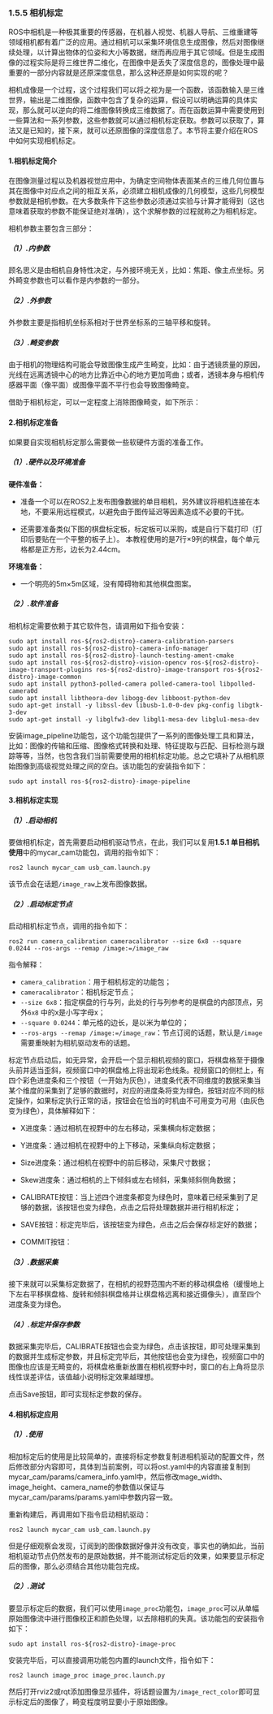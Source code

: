### 1.5.5 相机标定

ROS中相机是一种极其重要的传感器，在机器人视觉、机器人导航、三维重建等领域相机都有着广泛的应用。通过相机可以采集环境信息生成图像，然后对图像继续处理，以计算出物体的位姿和大小等数据，继而再应用于其它领域。但是生成图像的过程实际是将三维世界二维化，在图像中是丢失了深度信息的，图像处理中最重要的一部分内容就是还原深度信息，那么这种还原是如何实现的呢？

相机成像是一个过程，这个过程我们可以将之视为是一个函数，该函数输入是三维世界，输出是二维图像，函数中包含了复杂的运算，假设可以明确运算的具体实现，那么就可以逆向的将二维图像转换成三维数据了。而在函数运算中需要使用到一些算法和一系列参数，这些参数就可以通过相机标定获取。参数可以获取了，算法又是已知的，接下来，就可以还原图像的深度信息了。本节将主要介绍在ROS中如何实现相机标定。

#### 1.相机标定简介

在图像测量过程以及机器视觉应用中，为确定空间物体表面某点的三维几何位置与其在图像中对应点之间的相互关系，必须建立相机成像的几何模型，这些几何模型参数就是相机参数。在大多数条件下这些参数必须通过实验与计算才能得到（这也意味着获取的参数不能保证绝对准确），这个求解参数的过程就称之为相机标定。

相机参数主要包含三部分：

##### （1）.内参数

顾名思义是由相机自身特性决定，与外接环境无关，比如：焦距、像主点坐标。另外畸变参数也可以看作是内参数的一部分。

##### （2）.外参数

外参数主要是指相机坐标系相对于世界坐标系的三轴平移和旋转。

##### （3）.畸变参数

由于相机的物理结构可能会导致图像生成产生畸变，比如：由于透镜质量的原因，光线在远离透镜中心的地方比靠近中心的地方更加弯曲；或者，透镜本身与相机传感器平面（像平面）或图像平面不平行也会导致图像畸变。

借助于相机标定，可以一定程度上消除图像畸变，如下所示：

#### 2.相机标定准备

如果要自实现相机标定那么需要做一些软硬件方面的准备工作。

##### （1）.硬件以及环境准备

**硬件准备：**

* 准备一个可以在ROS2上发布图像数据的单目相机，另外建议将相机连接在本地，不要采用远程模式，以避免由于图传延迟等因素造成不必要的干扰。

* 还需要准备类似下图的棋盘标定板，标定板可以采购，或是自行下载打印（打印后要贴在一个平整的板子上）。 本教程使用的是7行×9列的棋盘，每个单元格都是正方形，边长为2.44cm。

**环境准备：**

* 一个明亮的5m×5m区域，没有障碍物和其他棋盘图案。

##### （2）.软件准备

相机标定需要依赖于其它软件包，请调用如下指令安装：

```
sudo apt install ros-${ros2-distro}-camera-calibration-parsers
sudo apt install ros-${ros2-distro}-camera-info-manager
sudo apt install ros-${ros2-distro}-launch-testing-ament-cmake
sudo apt install ros-${ros2-distro}-vision-opencv ros-${ros2-distro}-image-transport-plugins ros-${ros2-distro}-image-transport ros-${ros2-distro}-image-common
sudo apt install python3-polled-camera polled-camera-tool libpolled-camera0d
sudo apt install libtheora-dev libogg-dev libboost-python-dev
sudo apt-get install -y libssl-dev libusb-1.0-0-dev pkg-config libgtk-3-dev
sudo apt-get install -y libglfw3-dev libgl1-mesa-dev libglu1-mesa-dev
```

安装image\_pipeline功能包，这个功能包提供了一系列的图像处理工具和算法，比如：图像的传输和压缩、图像格式转换和处理、特征提取与匹配、目标检测与跟踪等等，当然，也包含我们当前需要使用的相机标定功能。总之它填补了从相机原始图像到高级视觉处理之间的空白。该功能包的安装指令如下：

```
sudo apt install ros-${ros2-distro}-image-pipeline
```

#### 3.相机标定实现

##### （1）.启动相机

要做相机标定，首先需要启动相机驱动节点，在此，我们可以复用**1.5.1 单目相机使用**中的mycar\_cam功能包，调用的指令如下：

```
ros2 launch mycar_cam usb_cam.launch.py
```

该节点会在话题`/image_raw`上发布图像数据。

##### （2）.启动标定节点

启动相机标定节点，调用的指令如下：

```
ros2 run camera_calibration cameracalibrator --size 6x8 --square 0.0244 --ros-args --remap /image:=/image_raw
```

指令解释：

* `camera_calibration`：用于相机标定的功能包；
* `cameracalibrator`：相机标定节点；
* `--size 6x8`：指定棋盘的行与列，此处的行与列参考的是棋盘的内部顶点，另外`6x8` 中的x是小写字母x；
* `--square 0.0244`：单元格的边长，是以米为单位的；
* `--ros-args --remap /image:=/image_raw`：节点订阅的话题，默认是`/image` 需要重映射为相机驱动发布的话题。

标定节点启动后，如无异常，会开启一个显示相机视频的窗口，将棋盘格至于摄像头前并适当歪斜，视频窗口中的棋盘格上将出现彩色线条。视频窗口的侧栏上，有四个彩色进度条和三个按钮（一开始为灰色），进度条代表不同维度的数据采集当某个维度的采集到了足够的数据时，对应的进度条将变为绿色，按钮对应不同的标定操作，如果标定执行正常的话，按钮会在恰当的时机由不可用变为可用（由灰色变为绿色），具体解释如下：

* X进度条：通过相机在视野中的左右移动，采集横向标定数据；

* Y进度条：通过相机在视野中的上下移动，采集纵向标定数据；

* Size进度条：通过相机在视野中的前后移动，采集尺寸数据；

* Skew进度条：通过相机的上下倾斜或左右倾斜，采集倾斜侧角数据；

* CALIBRATE按钮：当上述四个进度条都变为绿色时，意味着已经采集到了足够的数据，该按钮也变为绿色，点击之后将处理数据并进行相机标定；

* SAVE按钮：标定完毕后，该按钮变为绿色，点击之后会保存标定好的数据；

* COMMIT按钮：

##### （3）.数据采集

接下来就可以采集标定数据了，在相机的视野范围内不断的移动棋盘格（缓慢地上下左右平移棋盘格、旋转和倾斜棋盘格并让棋盘格远离和接近摄像头），直至四个进度条变为绿色。

##### （4）.标定并保存参数

数据采集完毕后，CALIBRATE按钮也会变为绿色，点击该按钮，即可处理采集到的数据并生成标定参数，并且标定完毕后，其他按钮也会变为绿色，视频窗口中的图像也应该是无畸变的，将棋盘格重新放置在相机视野中时，窗口的右上角将显示线性误差评估，该值越小说明标定效果越理想。

点击Save按钮，即可实现标定参数的保存。

#### 4.相机标定应用

##### （1）.使用

相加标定后的使用是比较简单的，直接将标定参数复制进相机驱动的配置文件，然后修改部分内容即可，具体到当前案例，可以将ost.yaml中的内容直接复制到mycar\_cam/params/camera\_info.yaml中，然后修改mage\_width、image\_height、camera\_name的参数值以保证与mycar\_cam/params/params.yaml中参数内容一致。

重新构建后，再调用如下指令启动相机驱动：

```
ros2 launch mycar_cam usb_cam.launch.py
```

但是仔细观察会发现，订阅到的图像数据好像并没有改变，事实也的确如此，当前相机驱动节点仍然发布的是原始数据，并不能测试标定后的效果，如果要显示标定后的图像，那么必须结合其他功能包完成。

##### （2）.测试

要显示标定后的数据，我们可以使用`image_proc`功能包，`image_proc`可以从单幅原始图像流中进行图像校正和颜色处理，以去除相机的失真。该功能包的安装指令如下：

```
sudo apt install ros-${ros2-distro}-image-proc
```

安装完毕后，可以直接调用功能包内置的launch文件，指令如下：

```
ros2 launch image_proc image_proc.launch.py
```

然后打开rviz2或rqt添加图像显示插件，将话题设置为`/image_rect_color`即可显示标定后的图像了，畸变程度明显要小于原始图像。

